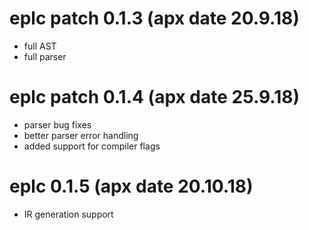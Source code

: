 # eplc patch 0.1.3 (apx date 20.9.18)
* full AST 
* full parser

# eplc patch 0.1.4 (apx date 25.9.18)
* parser bug fixes
* better parser error handling
* added support for compiler flags

# eplc 0.1.5 (apx date 20.10.18)
* IR generation support 